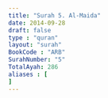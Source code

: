 ```yaml
---
title: "Surah 5. Al-Maida"
date: 2014-09-28
draft: false
type : "quran"
layout: "surah"
BookCode : "ARB"
SurahNumber: "5"
TotalAyah: 286
aliases : [
]
---
```


